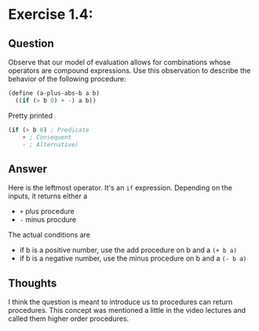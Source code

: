 # Exercise 1.4: 
## Question
Observe that our model of evaluation allows for combinations whose operators are compound expressions. 
Use this observation to describe the behavior of the following procedure:

```scheme
(define (a-plus-abs-b a b)
  ((if (> b 0) + -) a b))
```
Pretty printed
```scheme
(if (> b 0) ; Predicate
 	+ ; Consequent 
 	- ; Alternative)
```

## Answer

Here is the leftmost operator. It's an `if` expression. Depending on the inputs, it returns either a 

* `+`  plus procedure 
*  `-` minus procdure

The actual conditions are 

+ if b is a positive number, use the add procedure on b and a `(+ b a)`
+ if b is a negative number, use the minus procedure on b and a `(- b a)`

## Thoughts

I think the question is meant to introduce us to procedures can return procedures. This concept was mentioned a little in the video lectures  and called them higher order procedures.